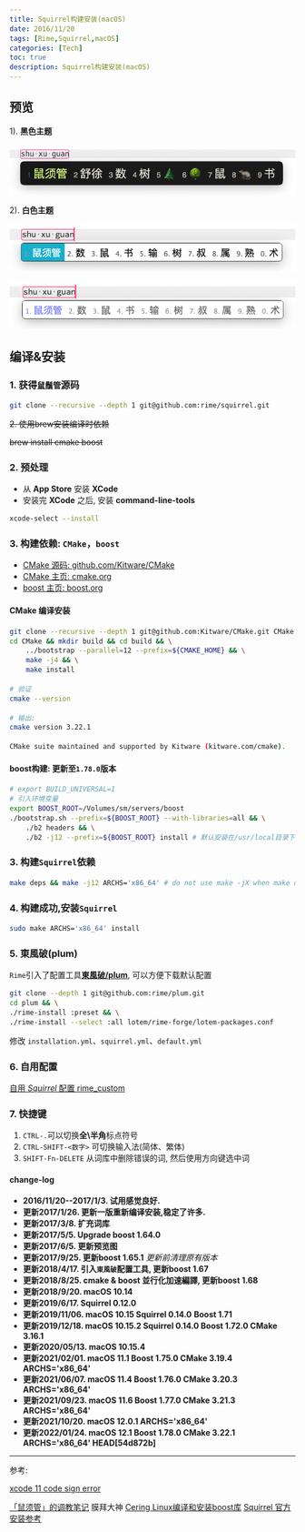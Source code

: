 ```yaml
---
title: Squirrel构建安装(macOS)
date: 2016/11/20
tags: [Rime,Squirrel,macOS]
categories: [Tech]
toc: true
description: Squirrel构建安装(macOS)
---
```


## 预览

1). **黑色主题**

![rime_black_new.png](/imgs/squirrel-screenshot/rime_black_new.png)

2). **白色主题**

![rime_white.png](/imgs/squirrel-screenshot/rime_white.png)

![rime_white_placeless.png](/imgs/squirrel-screenshot/rime_white_placeless.png)

## 编译&安装

### 1. 获得`鼠鬚管`源码

```bash
git clone --recursive --depth 1 git@github.com:rime/squirrel.git
```

~~2. 使用brew安装编译时依赖~~

~~brew install cmake boost~~

### 2. 预处理

- 从 **App Store** 安装 **XCode**
- 安装完 **XCode** 之后, 安装 **command-line-tools**

```bash
xcode-select --install
```

### 3. 构建依赖: `CMake`，`boost`

- [CMake 源码: github.com/Kitware/CMake](https://github.com/Kitware/CMake)
- [CMake 主页: cmake.org](https://cmake.org)
- [boost 主页: boost.org](http://www.boost.org)

#### CMake 编译安装

```bash
git clone --recursive --depth 1 git@github.com:Kitware/CMake.git CMake
cd CMake && mkdir build && cd build && \
    ../bootstrap --parallel=12 --prefix=${CMAKE_HOME} && \
    make -j4 && \
    make install

# 验证
cmake --version

# 输出: 
cmake version 3.22.1

CMake suite maintained and supported by Kitware (kitware.com/cmake).
```

#### boost构建: 更新至`1.78.0`版本

```bash
# export BUILD_UNIVERSAL=1
# 引入环境变量 
export BOOST_ROOT=/Volumes/sm/servers/boost
./bootstrap.sh --prefix=${BOOST_ROOT} --with-libraries=all && \
    ./b2 headers && \
    ./b2 -j12 --prefix=${BOOST_ROOT} install # 默认安装在/usr/local目录下 
```

### 3. 构建`Squirrel`依赖

```bash
make deps && make -j12 ARCHS='x86_64' # do not use make -jX when make deps 
```

### 4. 构建成功,安装`Squirrel`

```bash
sudo make ARCHS='x86_64' install 
```

### 5. 東風破(plum)

`Rime`引入了配置工具[**東風破/plum**](https://github.com/rime/plum), 可以方便下载默认配置

```bash
git clone --depth 1 git@github.com:rime/plum.git
cd plum && \
./rime-install :preset && \
./rime-install --select :all lotem/rime-forge/lotem-packages.conf
```

修改 `installation.yml`、`squirrel.yml`、`default.yml`

### 6. 自用配置

[自用 *Squirrel* 配置 rime_custom](https://github.com/yakirChen/macOS-libs/tree/master/rime/rime_custom)

### 7. 快捷键

1. `CTRL-.`可以切换**全\半角**标点符号  
2. `CTRL-SHIFT-<数字>` 可切换输入法(简体、繁体)  
3. `SHIFT-Fn-DELETE` 从词库中删除错误的词, 然后使用方向键选中词  

#### change-log

- **2016/11/20--2017/1/3. 试用感觉良好.**
- **更新2017/1/26. 更新一版重新编译安装,稳定了许多.**
- **更新2017/3/8. 扩充词库**
- **更新2017/5/5. Upgrade boost 1.64.0**
- **更新2017/6/5. 更新预览图**
- **更新2017/9/25. 更新boost 1.65.1** _更新前清理原有版本_
- **更新2018/4/17. 引入`東風破`配置工具, 更新boost 1.67**
- **更新2018/8/25. cmake & boost 並行化加速編譯, 更新boost 1.68**
- **更新2018/9/20. macOS 10.14**
- **更新2019/6/17. Squirrel 0.12.0**
- **更新2019/11/06. macOS 10.15 Squirrel 0.14.0** **Boost 1.71**
- **更新2019/12/18. macOS 10.15.2 Squirrel 0.14.0 Boost 1.72.0 CMake 3.16.1**
- **更新2020/05/13. macOS 10.15.4**
- **更新2021/02/01. macOS 11.1 Boost 1.75.0 CMake 3.19.4 ARCHS='x86_64'**
- **更新2021/06/07. macOS 11.4 Boost 1.76.0 CMake 3.20.3 ARCHS='x86_64'**
- **更新2021/09/23. macOS 11.6 Boost 1.77.0 CMake 3.21.3 ARCHS='x86_64'**
- **更新2021/10/20. macOS 12.0.1 ARCHS='x86_64'**
- **更新2022/01/24. macOS 12.1 Boost 1.78.0 CMake 3.22.1 ARCHS='x86_64' HEAD[54d872b]**

---

参考:

[xcode 11 code sign error](https://blog.csdn.net/u012186949/article/details/38756949)

[「鼠须管」的调教笔记](https://scomper.me/gtd/-shu-xu-guan-de-diao-jiao-bi-ji) 膜拜大神
[Cering Linux编译和安装boost库](http://cering.github.io/2015/10/30/Linux编译和安装boost库/)
[Squirrel 官方安装参考](https://github.com/rime/squirrel/blob/master/INSTALL.md)  
